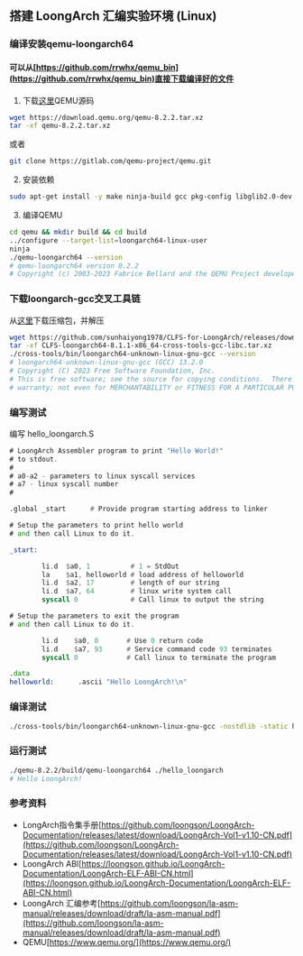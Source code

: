 ## 搭建 LoongArch 汇编实验环境 (Linux)

### 编译安装qemu-loongarch64

#### 可以从[https://github.com/rrwhx/qemu_bin](https://github.com/rrwhx/qemu_bin)直接下载编译好的文件

1. 下载[这里](https://download.qemu.org/qemu-8.2.2.tar.xz)QEMU源码

```bash
wget https://download.qemu.org/qemu-8.2.2.tar.xz
tar -xf qemu-8.2.2.tar.xz
```
或者
```bash
git clone https://gitlab.com/qemu-project/qemu.git
```

2. 安装依赖
```bash
sudo apt-get install -y make ninja-build gcc pkg-config libglib2.0-dev git python3-venv
```

3. 编译QEMU
```bash
cd qemu && mkdir build && cd build
../configure --target-list=loongarch64-linux-user
ninja
./qemu-loongarch64 --version
# qemu-loongarch64 version 8.2.2
# Copyright (c) 2003-2023 Fabrice Bellard and the QEMU Project developers
```

### 下载loongarch-gcc交叉工具链

从[这里](https://github.com/sunhaiyong1978/CLFS-for-LoongArch/releases/download/8.1/CLFS-loongarch64-8.1.1-x86_64-cross-tools-gcc-libc.tar.xz)下载压缩包，并解压

```bash
wget https://github.com/sunhaiyong1978/CLFS-for-LoongArch/releases/download/8.1/CLFS-loongarch64-8.1.1-x86_64-cross-tools-gcc-libc.tar.xz
tar -xf CLFS-loongarch64-8.1.1-x86_64-cross-tools-gcc-libc.tar.xz
./cross-tools/bin/loongarch64-unknown-linux-gnu-gcc --version
# loongarch64-unknown-linux-gnu-gcc (GCC) 13.2.0
# Copyright (C) 2023 Free Software Foundation, Inc.
# This is free software; see the source for copying conditions.  There is NO
# warranty; not even for MERCHANTABILITY or FITNESS FOR A PARTICULAR PURPOSE.
```

### 编写测试

编写 hello_loongarch.S

```asm
# LoongArch Assembler program to print "Hello World!"
# to stdout.
#
# a0-a2 - parameters to linux syscall services
# a7 - linux syscall number
#

.global _start      # Provide program starting address to linker

# Setup the parameters to print hello world
# and then call Linux to do it.

_start:

        li.d  $a0, 1          # 1 = StdOut
        la    $a1, helloworld # load address of helloworld
        li.d  $a2, 17         # length of our string
        li.d  $a7, 64         # linux write system call
        syscall 0             # Call linux to output the string

# Setup the parameters to exit the program
# and then call Linux to do it.

        li.d    $a0, 0       # Use 0 return code
        li.d    $a7, 93      # Service command code 93 terminates
        syscall 0            # Call linux to terminate the program

.data
helloworld:      .ascii "Hello LoongArch!\n"
```

### 编译测试

```bash
./cross-tools/bin/loongarch64-unknown-linux-gnu-gcc -nostdlib -static hello_loongarch.S -o ./hello_loongarc
```

### 运行测试

```bash
./qemu-8.2.2/build/qemu-loongarch64 ./hello_loongarch
# Hello LoongArch!
```

### 参考资料

* LongArch指令集手册[https://github.com/loongson/LoongArch-Documentation/releases/latest/download/LoongArch-Vol1-v1.10-CN.pdf](https://github.com/loongson/LoongArch-Documentation/releases/latest/download/LoongArch-Vol1-v1.10-CN.pdf)
* LoongArch ABI[https://loongson.github.io/LoongArch-Documentation/LoongArch-ELF-ABI-CN.html](https://loongson.github.io/LoongArch-Documentation/LoongArch-ELF-ABI-CN.html)
* LoongArch 汇编参考[https://github.com/loongson/la-asm-manual/releases/download/draft/la-asm-manual.pdf](https://github.com/loongson/la-asm-manual/releases/download/draft/la-asm-manual.pdf)
* QEMU[https://www.qemu.org/](https://www.qemu.org/)
